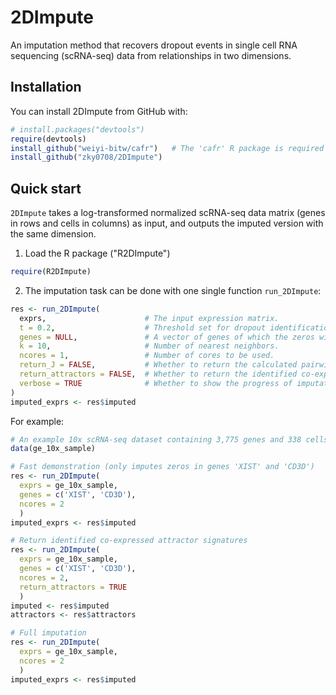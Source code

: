 # 2DImpute
An imputation method that recovers dropout events in single cell RNA sequencing (scRNA-seq) data from relationships in two dimensions.

## Installation
You can install 2DImpute from GitHub with:
```R
# install.packages("devtools")
require(devtools)
install_github("weiyi-bitw/cafr")   # The 'cafr' R package is required for running 2DImpute.
install_github("zky0708/2DImpute")
```

## Quick start
`2DImpute` takes a log-transformed normalized scRNA-seq data matrix (genes in rows and cells in columns) as input, and outputs the imputed version with the same dimension.
1. Load the R package ("R2DImpute")
```R
require(R2DImpute)
```

2. The imputation task can be done with one single function `run_2DImpute`:
```R
res <- run_2DImpute(
  exprs,                      # The input expression matrix.
  t = 0.2,                    # Threshold set for dropout identification.
  genes = NULL,               # A vector of genes of which the zeros will get imputed. If it is NULL (default), all genes will be considered.
  k = 10,                     # Number of nearest neighbors.
  ncores = 1,                 # Number of cores to be used.
  return_J = FALSE,           # Whether to return the calculated pairwise Jaccard matrix between cells.
  return_attractors = FALSE,  # Whether to return the identified co-expressed gene attractor signatures.
  verbose = TRUE              # Whether to show the progress of imputation.
)
imputed_exprs <- res$imputed

```
For example:
```R
# An example 10x scRNA-seq dataset containing 3,775 genes and 338 cells
data(ge_10x_sample)          

# Fast demonstration (only imputes zeros in genes 'XIST' and 'CD3D')
res <- run_2DImpute(
  exprs = ge_10x_sample, 
  genes = c('XIST', 'CD3D'), 
  ncores = 2
  )
imputed_exprs <- res$imputed

# Return identified co-expressed attractor signatures
res <- run_2DImpute(
  exprs = ge_10x_sample, 
  genes = c('XIST', 'CD3D'), 
  ncores = 2, 
  return_attractors = TRUE
  )
imputed <- res$imputed
attractors <- res$attractors

# Full imputation
res <- run_2DImpute(
  exprs = ge_10x_sample, 
  ncores = 2
  )
imputed_exprs <- res$imputed
```

